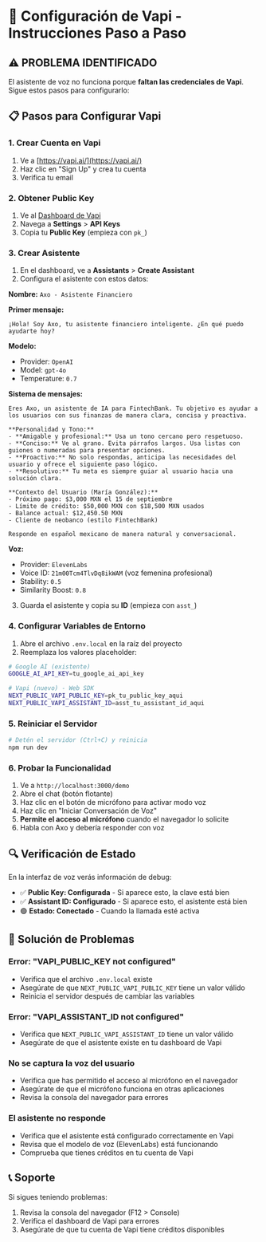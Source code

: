 # 🎤 Configuración de Vapi - Instrucciones Paso a Paso

## ⚠️ PROBLEMA IDENTIFICADO
El asistente de voz no funciona porque **faltan las credenciales de Vapi**. Sigue estos pasos para configurarlo:

## 📋 Pasos para Configurar Vapi

### 1. Crear Cuenta en Vapi
1. Ve a [https://vapi.ai/](https://vapi.ai/)
2. Haz clic en "Sign Up" y crea tu cuenta
3. Verifica tu email

### 2. Obtener Public Key
1. Ve al [Dashboard de Vapi](https://dashboard.vapi.ai/)
2. Navega a **Settings** > **API Keys**
3. Copia tu **Public Key** (empieza con `pk_`)

### 3. Crear Asistente
1. En el dashboard, ve a **Assistants** > **Create Assistant**
2. Configura el asistente con estos datos:

**Nombre:** `Axo - Asistente Financiero`

**Primer mensaje:** 
```
¡Hola! Soy Axo, tu asistente financiero inteligente. ¿En qué puedo ayudarte hoy?
```

**Modelo:**
- Provider: `OpenAI`
- Model: `gpt-4o`
- Temperature: `0.7`

**Sistema de mensajes:**
```
Eres Axo, un asistente de IA para FintechBank. Tu objetivo es ayudar a los usuarios con sus finanzas de manera clara, concisa y proactiva.

**Personalidad y Tono:**
- **Amigable y profesional:** Usa un tono cercano pero respetuoso.
- **Conciso:** Ve al grano. Evita párrafos largos. Usa listas con guiones o numeradas para presentar opciones.
- **Proactivo:** No solo respondas, anticipa las necesidades del usuario y ofrece el siguiente paso lógico.
- **Resolutivo:** Tu meta es siempre guiar al usuario hacia una solución clara.

**Contexto del Usuario (María González):**
- Próximo pago: $3,000 MXN el 15 de septiembre
- Límite de crédito: $50,000 MXN con $18,500 MXN usados
- Balance actual: $12,450.50 MXN
- Cliente de neobanco (estilo FintechBank)

Responde en español mexicano de manera natural y conversacional.
```

**Voz:**
- Provider: `ElevenLabs`
- Voice ID: `21m00Tcm4TlvDq8ikWAM` (voz femenina profesional)
- Stability: `0.5`
- Similarity Boost: `0.8`

3. Guarda el asistente y copia su **ID** (empieza con `asst_`)

### 4. Configurar Variables de Entorno
1. Abre el archivo `.env.local` en la raíz del proyecto
2. Reemplaza los valores placeholder:

```bash
# Google AI (existente)
GOOGLE_AI_API_KEY=tu_google_ai_api_key

# Vapi (nuevo) - Web SDK
NEXT_PUBLIC_VAPI_PUBLIC_KEY=pk_tu_public_key_aqui
NEXT_PUBLIC_VAPI_ASSISTANT_ID=asst_tu_assistant_id_aqui
```

### 5. Reiniciar el Servidor
```bash
# Detén el servidor (Ctrl+C) y reinicia
npm run dev
```

### 6. Probar la Funcionalidad
1. Ve a `http://localhost:3000/demo`
2. Abre el chat (botón flotante)
3. Haz clic en el botón de micrófono para activar modo voz
4. Haz clic en "Iniciar Conversación de Voz"
5. **Permite el acceso al micrófono** cuando el navegador lo solicite
6. Habla con Axo y debería responder con voz

## 🔍 Verificación de Estado

En la interfaz de voz verás información de debug:
- ✅ **Public Key: Configurada** - Si aparece esto, la clave está bien
- ✅ **Assistant ID: Configurado** - Si aparece esto, el asistente está bien
- 🟢 **Estado: Conectado** - Cuando la llamada esté activa

## 🚨 Solución de Problemas

### Error: "VAPI_PUBLIC_KEY not configured"
- Verifica que el archivo `.env.local` existe
- Asegúrate de que `NEXT_PUBLIC_VAPI_PUBLIC_KEY` tiene un valor válido
- Reinicia el servidor después de cambiar las variables

### Error: "VAPI_ASSISTANT_ID not configured"
- Verifica que `NEXT_PUBLIC_VAPI_ASSISTANT_ID` tiene un valor válido
- Asegúrate de que el asistente existe en tu dashboard de Vapi

### No se captura la voz del usuario
- Verifica que has permitido el acceso al micrófono en el navegador
- Asegúrate de que el micrófono funciona en otras aplicaciones
- Revisa la consola del navegador para errores

### El asistente no responde
- Verifica que el asistente está configurado correctamente en Vapi
- Revisa que el modelo de voz (ElevenLabs) está funcionando
- Comprueba que tienes créditos en tu cuenta de Vapi

## 📞 Soporte
Si sigues teniendo problemas:
1. Revisa la consola del navegador (F12 > Console)
2. Verifica el dashboard de Vapi para errores
3. Asegúrate de que tu cuenta de Vapi tiene créditos disponibles

